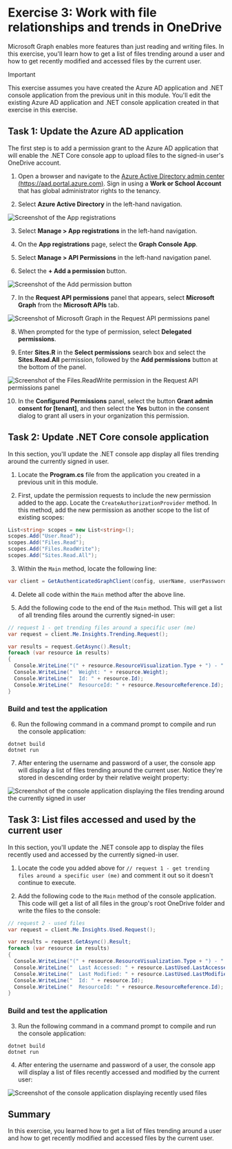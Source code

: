 # Exercise 3: Work with file relationships and trends in OneDrive


Microsoft Graph enables more features than just reading and writing files. In this exercise, you'll learn how to get a list of files trending around a user and how to get recently modified and accessed files by the current user.

> [!IMPORTANT]
> This exercise assumes you have created the Azure AD application and .NET console application from the previous unit in this module. You'll edit the existing Azure AD application and .NET console application created in that exercise in this exercise.

## Task 1: Update the Azure AD application

The first step is to add a permission grant to the Azure AD application that will enable the .NET Core console app to upload files to the signed-in user's OneDrive account.

1. Open a browser and navigate to the [Azure Active Directory admin center (https://aad.portal.azure.com)](https://aad.portal.azure.com). Sign in using a **Work or School Account** that has global administrator rights to the tenancy.

2. Select **Azure Active Directory** in the left-hand navigation.

  ![Screenshot of the App registrations](../../Linked_Image_Files/02-05-azure-ad-portal-home.png)

3. Select **Manage > App registrations** in the left-hand navigation.

4. On the **App registrations** page, select the **Graph Console App**.

5. Select **Manage > API Permissions** in the left-hand navigation panel.

6. Select the **+ Add a permission** button.

![Screenshot of the Add permission button](../../Linked_Image_Files/02-05-07-azure-ad-portal-new-app-permissions-02.png)

7. In the **Request API permissions** panel that appears, select **Microsoft Graph** from the **Microsoft APIs** tab.

![Screenshot of Microsoft Graph in the Request API permissions panel](../../Linked_Image_Files/02-05-azure-ad-portal-new-app-permissions-03.png)

8. When prompted for the type of permission, select **Delegated permissions**.

9. Enter **Sites.R** in the **Select permissions** search box and select the **Sites.Read.All** permission, followed by the **Add permissions** button at the bottom of the panel.

![Screenshot of the Files.ReadWrite permission in the Request API permissions panel](../../Linked_Image_Files/02-05-07-azure-ad-portal-new-app-permissions-04.png)

10. In the **Configured Permissions** panel, select the button **Grant admin consent for [tenant]**, and then select the **Yes** button in the consent dialog to grant all users in your organization this permission.

## Task 2: Update .NET Core console application

In this section, you'll update the .NET console app display all files trending around the currently signed in user.

1. Locate the **Program.cs** file from the application you created in a previous unit in this module.

2. First, update the permission requests to include the new permission added to the app. Locate the `CreateAuthorizationProvider` method. In this method, add the new permission as another scope to the list of existing scopes:

```csharp
List<string> scopes = new List<string>();
scopes.Add("User.Read");
scopes.Add("Files.Read");
scopes.Add("Files.ReadWrite");
scopes.Add("Sites.Read.All");
```

3. Within the `Main` method, locate the following line:

```csharp
var client = GetAuthenticatedGraphClient(config, userName, userPassword);
```

4. Delete all code within the `Main` method after the above line.

5. Add the following code to the end of the `Main` method. This will get a list of all trending files around the currently signed-in user:

```csharp
// request 1 - get trending files around a specific user (me)
var request = client.Me.Insights.Trending.Request();

var results = request.GetAsync().Result;
foreach (var resource in results)
{
  Console.WriteLine("(" + resource.ResourceVisualization.Type + ") - " +resource.ResourceVisualization.Title);
  Console.WriteLine("  Weight: " + resource.Weight);
  Console.WriteLine("  Id: " + resource.Id);
  Console.WriteLine("  ResourceId: " + resource.ResourceReference.Id);
}
```

### Build and test the application

6. Run the following command in a command prompt to compile and run the console application:

```console
dotnet build
dotnet run
```

7. After entering the username and password of a user, the console app will display a list of files trending around the current user. Notice they're stored in descending order by their relative weight property:

![Screenshot of the console application displaying the files trending around the currently signed in user](../../Linked_Image_Files/02-05-07-app-run-01.png)

## Task 3: List files accessed and used by the current user

In this section, you'll update the .NET console app to display the files recently used and accessed by the currently signed-in user.

1. Locate the code you added above for `// request 1 - get trending files around a specific user (me)` and comment it out so it doesn't continue to execute.

2. Add the following code to the `Main` method of the console application.
This code will get a list of all files in the group's root OneDrive folder and write the files to the console:

```csharp
// request 2 - used files
var request = client.Me.Insights.Used.Request();

var results = request.GetAsync().Result;
foreach (var resource in results)
{
  Console.WriteLine("(" + resource.ResourceVisualization.Type + ") - " +resource.ResourceVisualization.Title);
  Console.WriteLine("  Last Accessed: " + resource.LastUsed.LastAccessedDateTime.ToString());
  Console.WriteLine("  Last Modified: " + resource.LastUsed.LastModifiedDateTime.ToString());
  Console.WriteLine("  Id: " + resource.Id);
  Console.WriteLine("  ResourceId: " + resource.ResourceReference.Id);
}
```

### Build and test the application

3. Run the following command in a command prompt to compile and run the console application:

```console
dotnet build
dotnet run
```

4. After entering the username and password of a user, the console app will display a list of files recently accessed and modified by the current user:

![Screenshot of the console application displaying recently used files](../../Linked_Image_Files/02-05-07-app-run-02.png)

## Summary

In this exercise, you learned how to get a list of files trending around a user and how to get recently modified and accessed files by the current user.

